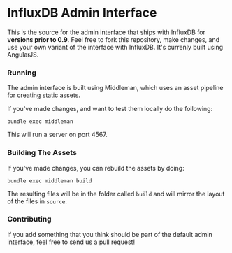 # InfluxDB Admin Interface

This is the source for the admin interface that ships with InfluxDB for **versions prior to 0.9**. Feel free to fork this repository,
make changes, and use your own variant of the interface with InfluxDB. It's currenly built using AngularJS.

### Running

The admin interface is built using Middleman, which uses an asset
pipeline for creating static assets.

If you've made changes, and want to test them locally do the following:

```
bundle exec middleman
```

This will run a server on port 4567.


### Building The Assets

If you've made changes, you can rebuild the assets by doing:

```
bundle exec middleman build
```

The resulting files will be in the folder called `build` and will mirror the layout of the files in `source`.


### Contributing

If you add something that you think should be part of the default admin interface, feel free to send us a pull request!
